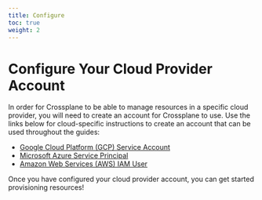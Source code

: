 ```yaml
---
title: Configure
toc: true
weight: 2
---
```


# Configure Your Cloud Provider Account

In order for Crossplane to be able to manage resources in a specific cloud
provider, you will need to create an account for Crossplane to use. Use the
links below for cloud-specific instructions to create an account that can be
used throughout the guides:

* [Google Cloud Platform (GCP) Service Account](cloud-providers/gcp/gcp-provider.md)
* [Microsoft Azure Service Principal](cloud-providers/azure/azure-provider.md)
* [Amazon Web Services (AWS) IAM User](cloud-providers/aws/aws-provider.md)

Once you have configured your cloud provider account, you can get started
provisioning resources!
